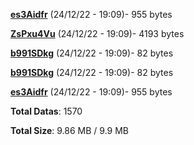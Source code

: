 [**es3Aidfr**](/data/es3Aidfr.txt) (24/12/22 - 19:09)- 955 bytes

[**ZsPxu4Vu**](/data/ZsPxu4Vu.txt) (24/12/22 - 19:09)- 4193 bytes

[**b991SDkg**](/data/b991SDkg.txt) (24/12/22 - 19:09)- 82 bytes

[**b991SDkg**](/data/b991SDkg.txt) (24/12/22 - 19:09)- 82 bytes

[**es3Aidfr**](/data/es3Aidfr.txt) (24/12/22 - 19:09)- 955 bytes

**Total Datas**: 1570

**Total Size**: 9.86 MB / 9.9 MB